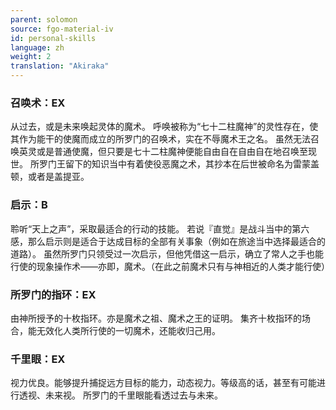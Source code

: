 ```yaml
---
parent: solomon
source: fgo-material-iv
id: personal-skills
language: zh
weight: 2
translation: "Akiraka"
---
```


### 召唤术：EX

从过去，或是未来唤起灵体的魔术。
呼唤被称为“七十二柱魔神”的灵性存在，使其作为能干的使魔而成立的所罗门的召唤术，实在不辱魔术王之名。
虽然无法召唤英灵或是普通使魔，但只要是七十二柱魔神便能自由自在自由自在地召唤至现世。
所罗门王留下的知识当中有着使役恶魔之术，其抄本在后世被命名为雷蒙盖顿，或者是盖提亚。

### 启示：B

聆听“天上之声”，采取最适合的行动的技能。
若说『直觉』是战斗当中的第六感，那么启示则是适合于达成目标的全部有关事象（例如在旅途当中选择最适合的道路）。
虽然所罗门只领受过一次启示，但他凭借这一启示，确立了常人之手也能行使的现象操作术——亦即，魔术。（在此之前魔术只有与神相近的人类才能行使）

### 所罗门的指环：EX

由神所授予的十枚指环。亦是魔术之祖、魔术之王的证明。
集齐十枚指环的场合，能无效化人类所行使的一切魔术，还能收归己用。

### 千里眼：EX

视力优良。能够提升捕捉远方目标的能力，动态视力。等级高的话，甚至有可能进行透视、未来视。
所罗门的千里眼能看透过去与未来。
